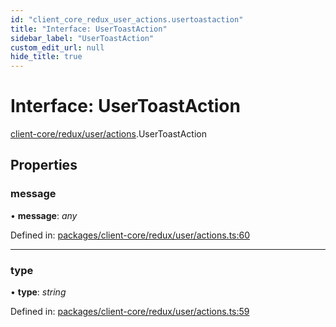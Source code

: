 ```yaml
---
id: "client_core_redux_user_actions.usertoastaction"
title: "Interface: UserToastAction"
sidebar_label: "UserToastAction"
custom_edit_url: null
hide_title: true
---
```


# Interface: UserToastAction

[client-core/redux/user/actions](../modules/client_core_redux_user_actions.md).UserToastAction

## Properties

### message

• **message**: *any*

Defined in: [packages/client-core/redux/user/actions.ts:60](https://github.com/xr3ngine/xr3ngine/blob/9d253dc38/packages/client-core/redux/user/actions.ts#L60)

___

### type

• **type**: *string*

Defined in: [packages/client-core/redux/user/actions.ts:59](https://github.com/xr3ngine/xr3ngine/blob/9d253dc38/packages/client-core/redux/user/actions.ts#L59)
